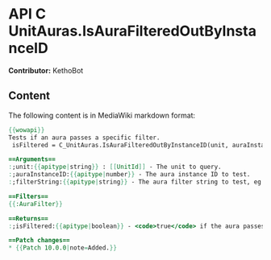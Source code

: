 # API C UnitAuras.IsAuraFilteredOutByInstanceID

**Contributor:** KethoBot

## Content

The following content is in MediaWiki markdown format:

```mediawiki
{{wowapi}}
Tests if an aura passes a specific filter.
 isFiltered = C_UnitAuras.IsAuraFilteredOutByInstanceID(unit, auraInstanceID, filterString)

==Arguments==
:;unit:{{apitype|string}} : [[UnitId]] - The unit to query.
:;auraInstanceID:{{apitype|number}} - The aura instance ID to test.
:;filterString:{{apitype|string}} - The aura filter string to test, eg. "HELPFUL" or "HARMFUL".

==Filters==
{{:AuraFilter}}

==Returns==
:;isFiltered:{{apitype|boolean}} - <code>true</code> if the aura passes the specified filter, or <code>false</code> if not.

==Patch changes==
* {{Patch 10.0.0|note=Added.}}
```